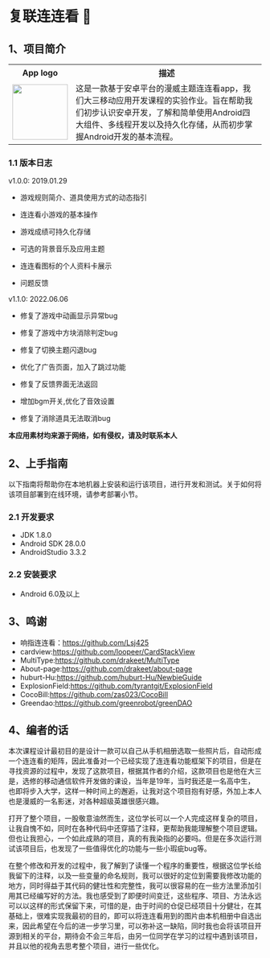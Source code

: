 # 复联连连看 :rocket:
## 1、项目简介
<table>
  <tr>
    <th>App logo</th>
    <th>描述</th>
  </tr>
  <tr>
    <td><img width="110" height="110" src="https://github.com/SiwenZss/Marvel_linkgame/tree/master/imgs/icon.png"></td>
    <td width="600">这是一款基于安卓平台的漫威主题连连看app，我们大三移动应用开发课程的实验作业。旨在帮助我们初步认识安卓开发，了解和简单使用Android四大组件、多线程开发以及持久化存储，从而初步掌握Android开发的基本流程。</td>
  </tr>
</table>


### 1.1 版本日志
v1.0.0: 2019.01.29<br>

* 游戏规则简介、道具使用方式的动态指引

* 连连看小游戏的基本操作

* 游戏成绩可持久化存储

* 可选的背景音乐及应用主题

* 连连看图标的个人资料卡展示

* 问题反馈

v1.1.0: 2022.06.06<br>

* 修复了游戏中动画显示异常bug

* 修复了游戏中方块消除判定bug

* 修复了切换主题闪退bug
* 优化了广告页面，加入了跳过功能
* 修复了反馈界面无法返回
* 增加bgm开关,优化了音效设置
* 修复了消除道具无法取消bug

**本应用素材均来源于网络，如有侵权，请及时联系本人**

## 2、上手指南
以下指南将帮助你在本地机器上安装和运行该项目，进行开发和测试。关于如何将该项目部署到在线环境，请参考部署小节。
### 2.1 开发要求
* JDK 1.8.0
* Android SDK 28.0.0
* AndroidStudio 3.3.2
### 2.2 安装要求
* Android 6.0及以上
## 3、鸣谢
* 响指连连看：https://github.com/Lsj425
* cardview:https://github.com/loopeer/CardStackView
* MultiType:https://github.com/drakeet/MultiType
* About-page:https://github.com/drakeet/about-page
* huburt-Hu:https://github.com/huburt-Hu/NewbieGuide
* ExplosionField:https://github.com/tyrantgit/ExplosionField
* CocoBill:https://github.com/zas023/CocoBill
* Greendao:https://github.com/greenrobot/greenDAO

## 4、编者的话
本次课程设计最初目的是设计一款可以自己从手机相册选取一些照片后，自动形成一个连连看的矩阵，因此准备对一个已经实现了连连看功能框架下的项目，但是在寻找资源的过程中，发现了这款项目，根据其作者的介绍，这款项目也是他在大三是，选修的移动通信软件开发做的课设，当年是19年，当时我还是一名高中生，也即将步入大学，这样一种时间上的邂逅，让我对这个项目抱有好感，外加上本人也是漫威的一名影迷，对各种超级英雄很感兴趣。

打开了整个项目，一股敬意油然而生，这位学长可以一个人完成这样复杂的项目，让我自愧不如，同时在各种代码中还穿插了注释，更帮助我能理解整个项目逻辑。但也让我担心，一个如此成熟的项目，真的有我染指的必要吗。但是在多次运行测试该项目后，也发现了一些值得优化的功能与一些小瑕疵bug等。

在整个修改和开发的过程中，我了解到了读懂一个程序的重要性，根据这位学长给我留下的注释，以及一些变量的命名规则，我可以很好的定位到需要我修改功能的地方，同时得益于其代码的健壮性和完整性，我可以很容易的在一些方法里添加引用其已经编写好的方法。我也感受到了即便时间变迁，这些程序、项目、方法永远可以以这样的形式保留下来，可惜的是，由于时间的仓促已经项目十分健壮，在其基础上，很难实现我最初的目的，即可以将连连看用到的图片由本机相册中自选出来，因此希望在今后的进一步学习里，可以弥补这一缺陷，同时我也会将该项目开源到相关的平台，期待会不会三年后，由另一位同学在学习的过程中遇到该项目，并且以他的视角去思考整个项目，进行一些优化。
